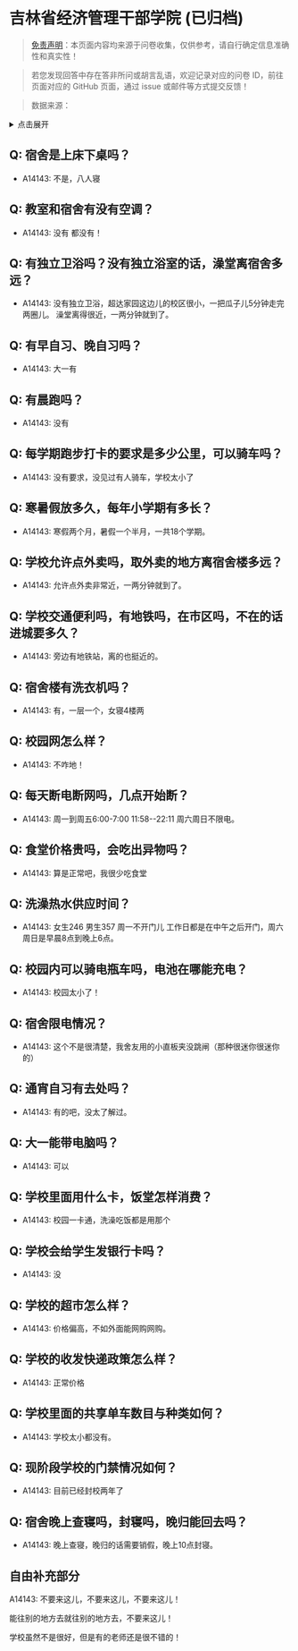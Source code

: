 # 吉林省经济管理干部学院 (已归档)

> [免责声明](https://colleges.chat/#_3)：本页面内容均来源于问卷收集，仅供参考，请自行确定信息准确性和真实性！

> 若您发现回答中存在答非所问或胡言乱语，欢迎记录对应的问卷 ID，前往页面对应的 GitHub 页面，通过 issue 或邮件等方式提交反馈！

> 数据来源：

<details><summary>点击展开</summary>
<ul>
<li>A14143: 匿名 (2022 年 07 月)</li>
</ul>
</details>

## Q: 宿舍是上床下桌吗？

- A14143: 不是，八人寝

## Q: 教室和宿舍有没有空调？

- A14143: 没有 都没有！

## Q: 有独立卫浴吗？没有独立浴室的话，澡堂离宿舍多远？

- A14143: 没有独立卫浴，超达家园这边儿的校区很小，一把瓜子儿5分钟走完两圈儿。 澡堂离得很近，一两分钟就到了。

## Q: 有早自习、晚自习吗？

- A14143: 大一有

## Q: 有晨跑吗？

- A14143: 没有

## Q: 每学期跑步打卡的要求是多少公里，可以骑车吗？

- A14143: 没有要求，没见过有人骑车，学校太小了

## Q: 寒暑假放多久，每年小学期有多长？

- A14143: 寒假两个月，暑假一个半月，一共18个学期。

## Q: 学校允许点外卖吗，取外卖的地方离宿舍楼多远？

- A14143: 允许点外卖非常近，一两分钟就到了。

## Q: 学校交通便利吗，有地铁吗，在市区吗，不在的话进城要多久？

- A14143: 旁边有地铁站，离的也挺近的。

## Q: 宿舍楼有洗衣机吗？

- A14143: 有，一层一个，女寝4楼两

## Q: 校园网怎么样？

- A14143: 不咋地！

## Q: 每天断电断网吗，几点开始断？

- A14143: 周一到周五6:00-7:00 11:58--22:11  周六周日不限电。

## Q: 食堂价格贵吗，会吃出异物吗？

- A14143: 算是正常吧，我很少吃食堂

## Q: 洗澡热水供应时间？

- A14143: 女生246 男生357 周一不开门儿  工作日都是在中午之后开门，周六周日是早晨8点到晚上6点。

## Q: 校园内可以骑电瓶车吗，电池在哪能充电？

- A14143: 校园太小了！

## Q: 宿舍限电情况？

- A14143: 这个不是很清楚，我舍友用的小直板夹没跳闸（那种很迷你很迷你的）

## Q: 通宵自习有去处吗？

- A14143: 有的吧，没太了解过。

## Q: 大一能带电脑吗？

- A14143: 可以

## Q: 学校里面用什么卡，饭堂怎样消费？

- A14143: 校园一卡通，洗澡吃饭都是用那个

## Q: 学校会给学生发银行卡吗？

- A14143: 没

## Q: 学校的超市怎么样？

- A14143: 价格偏高，不如外面能网购网购。

## Q: 学校的收发快递政策怎么样？

- A14143: 正常价格

## Q: 学校里面的共享单车数目与种类如何？

- A14143: 学校太小都没有。

## Q: 现阶段学校的门禁情况如何？

- A14143: 目前已经封校两年了

## Q: 宿舍晚上查寝吗，封寝吗，晚归能回去吗？

- A14143: 晚上查寝，晚归的话需要销假，晚上10点封寝。

## 自由补充部分

A14143: 不要来这儿，不要来这儿，不要来这儿！

能往别的地方去就往别的地方去，不要来这儿！

学校虽然不是很好，但是有的老师还是很不错的！